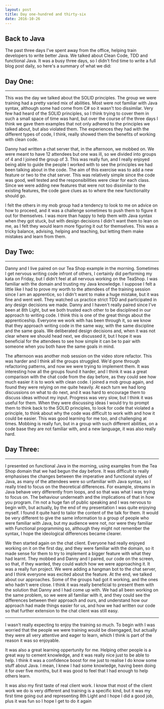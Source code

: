 ```yaml
---
layout: post
title: Day one-hundred and thirty-six
date: 2016-10-26
---
```


Back to Java
--------

The past three days I've spent away from the office, helping train developers to write better Java.  We talked about Clean Code, TDD and functional Java.  It was a busy three days, so I didn't find time to write a full blog post daily, so here's a summary of what we did:

## Day One:
-----

This was the day we talked about the SOLID principles.  The group we were training had a pretty varied mix of abilities.  Most were not familiar with Java syntax, although some had come from C# so it wasn't too dissimilar.  Very few had heard of the SOLID principles, so I think trying to cover them in such a small space of time was hard, but over the course of the three days I think we gave them examples that not only adhered to the principles we talked about, but also violated them.  The experiences they had with the different types of code, I think, really showed them the benefits of working with clean code.

Danny had written a chat server that, in the afternoon, we mobbed on.  We were meant to have 12 attendees but one was ill, so we divided into groups of 4 and I joined the group of 3.  This was really fun, and I really enjoyed being able to guide the people I worked with to see the principles we had been talking about in the code.  The aim of this exercise was to add a new feature or two to the chat server.  This was relatively simple since the code was good, well tested and the responsibilities were clear for each class.  Since we were adding new features that were not too dissimilar to the existing features, the code gave clues as to where the new functionality should go.

I felt the others in my mob group had a tendency to look to me on advice on how to proceed, and it was a challenge sometimes to push them to figure it out for themselves.  I was more than happy to help them with Java syntax when they got stuck, but with design decisions I didn't want them to lean on me, as I felt they would learn more figuring it out for themselves.  This was a tricky balance, advising, helping and teaching, but letting them make mistakes and learn from them.

## Day Two:
-----

Danny and I live paired on our Tea Shop example in the morning.  Sometimes I get nervous writing code infront of others, I certainly did performing my kata on Friday, but I didn't feel at all nervous working on the TeaShop.  I was familiar with the domain and trusting my Java knowledge.  I suppose I felt a little like I had to prove my worth to the attendees of the training session since I am an apprentice, so I didn't want to make a huge mistake, but it was fine and went well.  They watched us practice strict TDD and participated in any design decisions we made.  Danny and I haven't really paired since I've been at 8th Light, but we both trusted each other to be disciplined in our approach to writing code.  I think this is one of the great things about the apprenticeship.  Everyone we work with has been through it, so we know that they approach writing code in the same way, with the same discipline and the same goals.  We deliberated design decisions and, when it was not clear where we should head next, we discussed it, but I hope it was beneficial for the attendees to see how simple it can be to pair with someone when you both have the same goals in mind.

The afternoon was another mob session on the video store refactor.  This was harder and I think all the groups struggled.  We'd gone through refactoring patterns, and now we were trying to implement them.  It was interesting how all the groups found it harder, and I think it was a great comparison with the chat code from the day before, as they could see how much easier it is to work with clean code.  I joined a mob group again, and found they were relying on me quite heavily.  At each turn we had long discussions on what to do next, and it was hard to encourage them to discuss ideas without my input.  Progress was very slow, but I think it was useful for them.  When they were discussing ideas I would try to prompt them to think back to the SOLID principles, to look for code that violated a principle, to think about why the code was difficult to work with and how it could be easier.  This was good learning for me too, and challenging at times.  Mobbing is really fun, but in a group with such different abilities, on a code base they are not familiar with, and a new language, it was also really hard.

## Day Three:
--------

I presented on functional Java in the morning, using examples from the Tea Shop domain that we had begun the day before.  It was difficult to really emphasises the changes between the imperative and functional styles of Java, as many of the attendees were so unfamiliar with Java syntax, so I really tried to focus on the theoretical differences.  For example, streams in Java behave very differently from loops, and so that was what I was trying to focus on.  The behaviour underneath and the implications of that in how you program.  I'm not a huge fan of public speaking and I was nervous to begin with, but actually, by the end of my presentation I was quite enjoying myself.  I found it quite hard to tailor the content of the talk for them.  It would be very different to give the same information to a group of people who were familiar with Java, but my audience were not, nor were they familiar with Functional programming so, although they might not remember the syntax, I hope the ideological differences became clearer.

We then started again on the chat client.  Everyone had really enjoyed working on it on the first day, and they were familiar with the domain, so it made sense for them to try to implement a bigger feature with what they had learnt.  They mobbed and Danny and I paired, our code on the screen, so that, if they wanted, they could watch how we were approaching it.  It was a really fun project.  We were adding a hangman bot to the chat server, and I think everyone was excited about the feature.  At the end, we talked about our approaches.  Some of the groups had got it working, and the ones who hadn't were close.  I think it was really beneficial to present them with the solution that Danny and I had come up with.  We had all been working on the same problem, so we were all familiar with it, and they could see the differences between their approach and ours, and understand how our approach had made things easier for us, and how we had written our code so that further extension to the chat client was still easy.
 
------------------------

I wasn't really expecting to enjoy the training so much.  To begin with I was worried that the people we were training would be disengaged, but actually they were all very attentive and eager to learn, which I think is part of the reason it was so enjoyable.

It was also a great learning oppertunity for me.  Helping other people is a great way to cement knowledge, and it was really nice just to be able to help.  I think it was a confidence boost for me just to realise I do know some stuff about Java.  I mean, I knew I had some knowledge, having been doing it for over five months, but it was good to feel that I had enough to help others learn.

It was also my first taste of real client work.  I know that most of the client work we do is very different and training is a specific kind, but it was my first time going out and representing 8th Light and I hope I did a good job, plus it was fun so I hope I get to do it again
